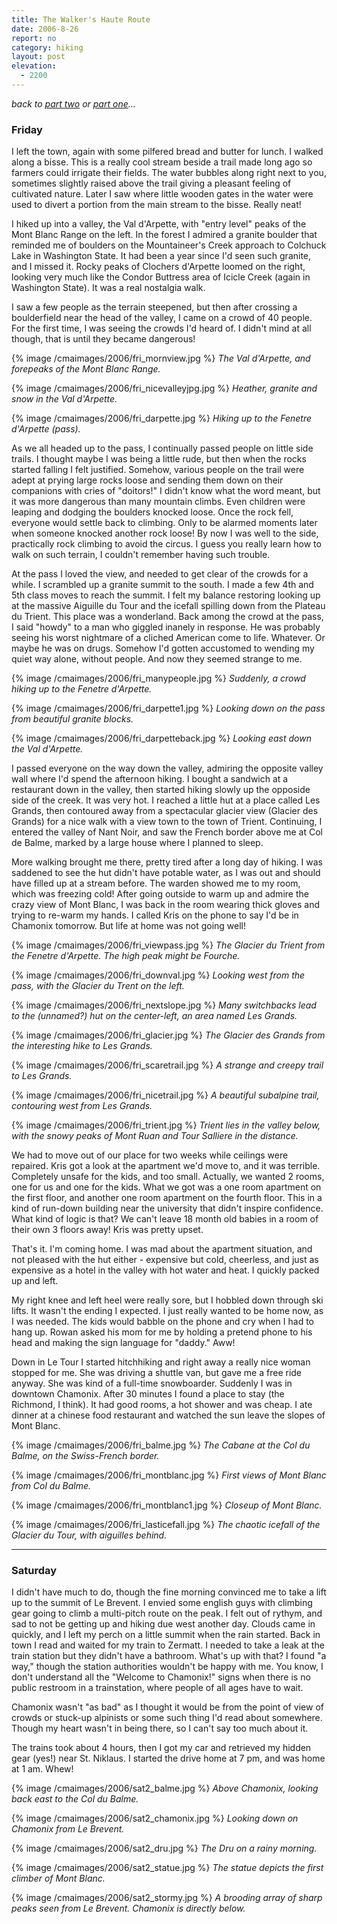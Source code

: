 ```yaml
---
title: The Walker's Haute Route
date: 2006-8-26
report: no
category: hiking
layout: post
elevation:
  - 2200
---
```


*back to [part two](/cma/2006/hauteroute2.html) 
or [part one](/cma/2006/hauteroute1.html)...*

<h3>Friday</h3>


I left the town, again with some pilfered bread and butter for lunch. I walked
along a bisse. This is a really cool stream beside a trail made long ago so
farmers could irrigate their fields. The water bubbles along right next to you,
sometimes slightly raised above the trail giving a pleasant feeling of
cultivated nature. Later I saw where little wooden gates in the water were used
to divert a portion from the main stream to the bisse. Really neat!


I hiked up into a valley, the Val d'Arpette, with "entry level" peaks of the
Mont Blanc Range on the left. In the forest I admired a granite boulder that
reminded me of boulders on the Mountaineer's Creek approach to Colchuck Lake in
Washington State. It had been a year since I'd seen such granite, and I missed
it. Rocky peaks of Clochers d'Arpette loomed on the right, looking very much
like the Condor Buttress area of Icicle Creek (again in Washington State). It
was a real nostalgia walk.


I saw a few people as the terrain steepened, but then after crossing a
boulderfield near the head of the valley, I came on a crowd of 40 people. For
the first time, I was seeing the crowds I'd heard of. I didn't mind at all
though, that is until they became dangerous!


{% image /cmaimages/2006/fri_mornview.jpg %}
<i>The Val d'Arpette, and forepeaks of the Mont Blanc Range.</i>

{% image /cmaimages/2006/fri_nicevalleyjpg.jpg %}
<i>Heather, granite and snow in the Val d'Arpette.</i>

{% image /cmaimages/2006/fri_darpette.jpg %}
<i>Hiking up to the Fenetre d'Arpette (pass).</i>



As we all headed up to the pass, I continually passed people on little side
trails. I thought maybe I was being a little rude, but then when the rocks
started falling I felt justified. Somehow, various people on the trail were
adept at prying large rocks loose and sending them down on their companions with
cries of "doitors!" I didn't know what the word meant, but it was more dangerous
than many mountain climbs. Even children were leaping and dodging the boulders
knocked loose. Once the rock fell, everyone would settle back to climbing. Only
to be alarmed moments later when someone knocked another rock loose! By now I
was well to the side, practically rock climbing to avoid the circus. I guess you
really learn how to walk on such terrain, I couldn't remember having such
trouble.


At the pass I loved the view, and needed to get clear of the crowds for a
while. I scrambled up a granite summit to the south. I made a few 4th and 5th
class moves to reach the summit. I felt my balance restoring looking up at the
massive Aiguille du Tour and the icefall spilling down from the Plateau du
Trient. This place was a wonderland. Back among the crowd at the pass, I said
"howdy" to a man who giggled inanely in response. He was probably seeing his
worst nightmare of a cliched American come to life. Whatever. Or maybe he was on
drugs. Somehow I'd gotten accustomed to wending my quiet way alone, without
people. And now they seemed strange to me.


{% image /cmaimages/2006/fri_manypeople.jpg %}
<i>Suddenly, a crowd hiking up to the Fenetre d'Arpette.</i>

{% image /cmaimages/2006/fri_darpette1.jpg %}
<i>Looking down on the pass from beautiful granite blocks.</i>

{% image /cmaimages/2006/fri_darpetteback.jpg %}
<i>Looking east down the Val d'Arpette.</i>



I passed everyone on the way down the valley, admiring the opposite valley wall
where I'd spend the afternoon hiking. I bought a sandwich at a restaurant down
in the valley, then started hiking slowly up the opposide side of the creek. It
was very hot. I reached a little hut at a place called Les Grands, then
contoured away from a spectacular glacier view (Glacier des Grands) for a nice
walk with a view town to the town of Trient. Continuing, I entered the valley of
Nant Noir, and saw the French border above me at Col de Balme, marked by a large
house where I planned to sleep.


More walking brought me there, pretty tired after a long day of hiking. I was
saddened to see the hut didn't have potable water, as I was out and should have
filled up at a stream before. The warden showed me to my room, which was
freezing cold! After going outside to warm up and admire the crazy view of Mont
Blanc, I was back in the room wearing thick gloves and trying to re-warm my
hands. I called Kris on the phone to say I'd be in Chamonix tomorrow. But life
at home was not going well!


{% image /cmaimages/2006/fri_viewpass.jpg %}
<i>The Glacier du Trient from the Fenetre d'Arpette. The high peak might be Fourche.</i>

{% image /cmaimages/2006/fri_downval.jpg %}
<i>Looking west from the pass, with the Glacier du Trent on the left.</i>

{% image /cmaimages/2006/fri_nextslope.jpg %}
<i>Many switchbacks lead to the (unnamed?) hut on the center-left, an area named Les Grands.</i>

{% image /cmaimages/2006/fri_glacier.jpg %}
<i>The Glacier des Grands from the interesting hike to Les Grands.</i>

{% image /cmaimages/2006/fri_scaretrail.jpg %}
<i>A strange and creepy trail to Les Grands.</i>

{% image /cmaimages/2006/fri_nicetrail.jpg %}
<i>A beautiful subalpine trail, contouring west from Les Grands.</i>

{% image /cmaimages/2006/fri_trient.jpg %}
<i>Trient lies in the valley below, with the snowy peaks of Mont Ruan and Tour Salliere in the distance.</i>



We had to move out of our place for two weeks while ceilings were repaired. Kris
got a look at the apartment we'd move to, and it was terrible. Completely unsafe
for the kids, and too small. Actually, we wanted 2 rooms, one for us and one for
the kids. What we got was a one room apartment on the first floor, and another
one room apartment on the fourth floor. This in a kind of run-down building near
the university that didn't inspire confidence. What kind of logic is that? We
can't leave 18 month old babies in a room of their own 3 floors away! Kris was
pretty upset.


That's it. I'm coming home. I was mad about the apartment situation, and not
pleased with the hut either - expensive but cold, cheerless, and just as
expensive as a hotel in the valley with hot water and heat. I quickly packed up
and left.


My right knee and left heel were really sore, but I hobbled down through ski
lifts. It wasn't the ending I expected. I just really wanted to be home now, as
I was needed. The kids would babble on the phone and cry when I had to hang
up. Rowan asked his mom for me by holding a pretend phone to his head and making
the sign language for "daddy." Aww!


Down in Le Tour I started hitchhiking and right away a really nice woman stopped
for me. She was driving a shuttle van, but gave me a free ride anyway. She was
kind of a full-time snowboarder. Suddenly I was in downtown Chamonix. After 30
minutes I found a place to stay (the Richmond, I think). It had good rooms, a
hot shower and was cheap. I ate dinner at a chinese food restaurant and watched
the sun leave the slopes of Mont Blanc.


{% image /cmaimages/2006/fri_balme.jpg %}
<i>The Cabane at the Col du Balme, on the Swiss-French border.</i>

{% image /cmaimages/2006/fri_montblanc.jpg %}
<i>First views of Mont Blanc from Col du Balme.</i>

{% image /cmaimages/2006/fri_montblanc1.jpg %}
<i>Closeup of Mont Blanc.</i>

{% image /cmaimages/2006/fri_lasticefall.jpg %}
<i>The chaotic icefall of the Glacier du Tour, with aiguilles behind.</i>



<hr>


<h3>Saturday</h3>


I didn't have much to do, though the fine morning convinced me to take a lift up
to the summit of Le Brevent. I envied some english guys with climbing gear going
to climb a multi-pitch route on the peak. I felt out of rythym, and sad to not
be getting up and hiking due west another day. Clouds came in quickly, and I
left my perch on a little summit when the rain started. Back in town I read and
waited for my train to Zermatt. I needed to take a leak at the train station but
they didn't have a bathroom. What's up with that? I found "a way," though the
station authorities wouldn't be happy with me. You know, I don't understand all
the "Welcome to Chamonix!" signs when there is no public restroom in a
trainstation, where people of all ages have to wait.


Chamonix wasn't "as bad" as I thought it would be from the point of view of
crowds or stuck-up alpinists or some such thing I'd read about somewhere. Though
my heart wasn't in being there, so I can't say too much about it.


The trains took about 4 hours, then I got my car and retrieved my hidden gear
(yes!) near St. Niklaus. I started the drive home at 7 pm, and was home at 1
am. Whew!


{% image /cmaimages/2006/sat2_balme.jpg %}
<i>Above Chamonix, looking back east to the Col du Balme.</i>

{% image /cmaimages/2006/sat2_chamonix.jpg %}
<i>Looking down on Chamonix from Le Brevent.</i>

{% image /cmaimages/2006/sat2_dru.jpg %}
<i>The Dru on a rainy morning.</i>

{% image /cmaimages/2006/sat2_statue.jpg %}
<i>The statue depicts the first climber of Mont Blanc.</i>

{% image /cmaimages/2006/sat2_stormy.jpg %}
<i>A brooding array of sharp peaks seen from Le Brevent. Chamonix is directly below.</i>


